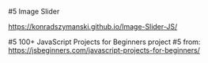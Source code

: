 #5 Image Slider 

https://konradszymanski.github.io/Image-Slider-JS/

#5 100+ JavaScript Projects for Beginners
project #5 from:
https://jsbeginners.com/javascript-projects-for-beginners/
